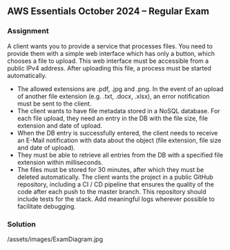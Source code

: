 ## AWS Essentials October 2024 – Regular Exam
### Assignment
A client wants you to provide a service that processes files. You need to provide them with a simple web interface which has only a button, which chooses a file to upload. This web interface must be accessible from a public IPv4 address.  After uploading this file, a process must be started automatically.
-	The allowed extensions are .pdf, .jpg and .png. In the event of an upload of another file extension (e.g. .txt, .docx, .xlsx), an error notification must be sent to the client. 
-	 The client wants to have file metadata stored in a NoSQL database. For each file upload, they need an entry in the DB with the file size, file extension and date of upload. 
-	When the DB entry is successfully entered, the client needs to receive an E-Mail notification with data about the object (file extension, file size and date of upload).
-	They must be able to retrieve all entries from the DB with a specified file extension within milliseconds. 
-	The files must be stored for 30 minutes, after which they must be deleted automatically. 
The client wants the project in a public GitHub repository, including a CI / CD pipeline that ensures the quality of the code after each push to the master branch.
This repository should include tests for the stack. Add meaningful logs wherever possible to facilitate debugging.

### Solution
 /assets/images/ExamDiagram.jpg